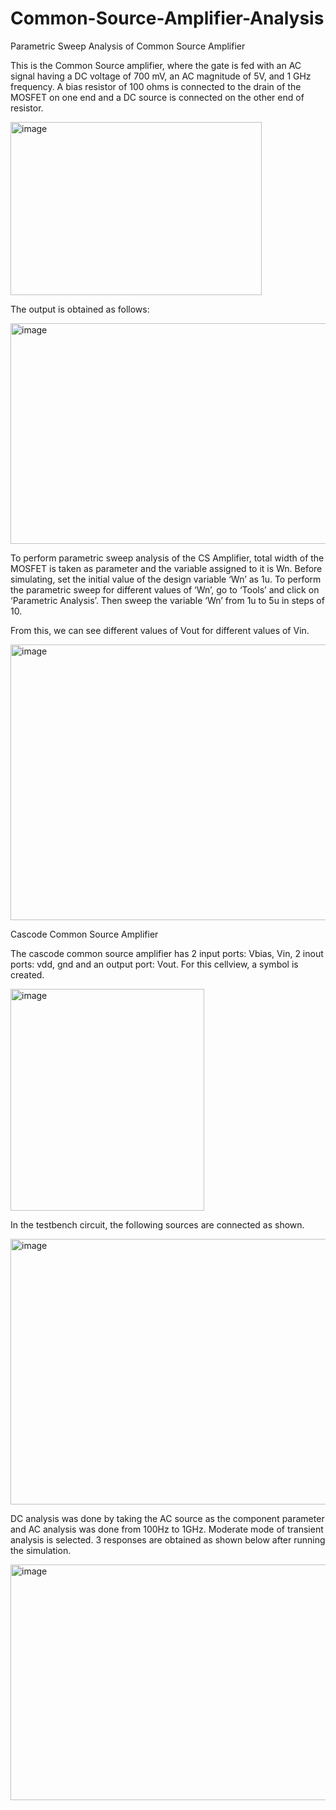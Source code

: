 # Common-Source-Amplifier-Analysis

Parametric Sweep Analysis of Common Source Amplifier

This is the Common Source amplifier, where the gate is fed with an AC signal having a DC voltage of 700 mV, an AC magnitude of 5V, and 1 GHz frequency. A bias resistor of 100 ohms is connected to the drain of the MOSFET on one end and a DC source is connected on the other end of resistor. 

<img width="402" height="277" alt="image" src="https://github.com/user-attachments/assets/5d8d70ca-fc89-47c7-888e-269d251183da" />

The output is obtained as follows: 

<img width="755" height="353" alt="image" src="https://github.com/user-attachments/assets/c850b1ec-25db-4c2b-9c70-d8be990f324a" />

To perform parametric sweep analysis of the CS Amplifier, total width of the MOSFET is taken as parameter and the variable assigned to it is Wn. Before simulating, set the initial value of the design variable ‘Wn’ as 1u. To perform the parametric sweep for different values of ‘Wn’, go to ‘Tools’ and click on ‘Parametric Analysis’. Then sweep the variable ‘Wn’ from 1u to 5u in steps of 10.

From this, we can see different values of Vout for different values of Vin.

<img width="940" height="441" alt="image" src="https://github.com/user-attachments/assets/2839728c-81b7-4a26-97fb-60d8c7229dee" />

Cascode Common Source Amplifier

The cascode common source amplifier has 2 input ports: Vbias, Vin, 2 inout ports: vdd, gnd and an output port: Vout. For this cellview, a symbol is created.

<img width="310" height="355" alt="image" src="https://github.com/user-attachments/assets/76607108-4fe1-42af-b458-d8382ac9b0ee" />

In the testbench circuit, the following sources are connected as shown. 

<img width="592" height="425" alt="image" src="https://github.com/user-attachments/assets/da2bfe0c-13a6-4aa2-bb29-78d3a44624d3" />

DC analysis was done by taking the AC source as the component parameter and AC analysis was done from 100Hz to 1GHz. Moderate mode of transient analysis is selected. 3 responses are obtained as shown below after running the simulation.

<img width="940" height="377" alt="image" src="https://github.com/user-attachments/assets/f33ffe99-936a-42a2-be44-608a60c995d8" />

